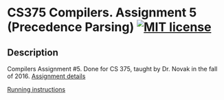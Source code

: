 # CS375 Compilers. Assignment 5 (Precedence Parsing) [![MIT license](https://img.shields.io/badge/license-MIT-lightgrey.svg)](https://https://raw.githubusercontent.com/qirh/CS375-assignment5/master/LICENSE)

## Description
Compilers Assignment #5. Done for CS 375, taught by Dr. Novak in the fall of 2016. [Assignment details](https://www.cs.utexas.edu/users/novak/opprec.html)


[Running instructions](https://raw.githubusercontent.com/qirh/CS375-assignment5/master/assignment/README.nl)
